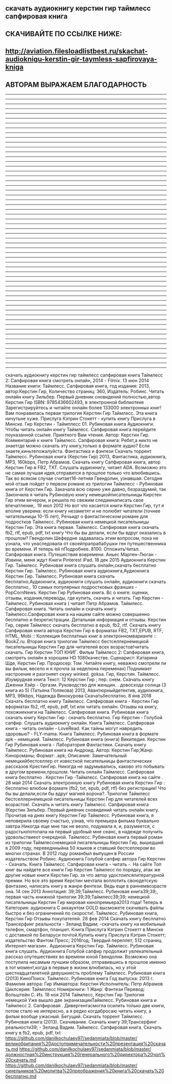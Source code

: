 скачать аудиокнигу керстин гир таймлесс сапфировая книга
--------------------------------------------------
СКАЧИВАЙТЕ ПО ССЫЛКЕ НИЖЕ:
--------------------------------------------------
http://aviation.filesloadlistbest.ru/skachat-audioknigu-kerstin-gir-taymless-sapfirovaya-kniga
--------------------------------------------------
АВТОРАМ ВЫРАЖАЕМ БЛАГОДАРНОСТЬ
--------------------------------------------------
--------------------------------------------------
--------------------------------------------------
--------------------------------------------------
--------------------------------------------------
--------------------------------------------------
--------------------------------------------------
--------------------------------------------------
--------------------------------------------------
--------------------------------------------------
--------------------------------------------------
--------------------------------------------------
--------------------------------------------------
--------------------------------------------------
--------------------------------------------------
--------------------------------------------------
--------------------------------------------------
--------------------------------------------------
--------------------------------------------------
--------------------------------------------------
--------------------------------------------------
--------------------------------------------------
--------------------------------------------------
--------------------------------------------------
--------------------------------------------------
--------------------------------------------------
--------------------------------------------------
--------------------------------------------------
--------------------------------------------------
--------------------------------------------------
--------------------------------------------------
--------------------------------------------------
--------------------------------------------------
--------------------------------------------------
--------------------------------------------------
--------------------------------------------------
--------------------------------------------------
--------------------------------------------------
--------------------------------------------------
--------------------------------------------------
--------------------------------------------------
--------------------------------------------------
--------------------------------------------------
--------------------------------------------------
--------------------------------------------------
--------------------------------------------------
--------------------------------------------------
--------------------------------------------------
--------------------------------------------------
--------------------------------------------------
--------------------------------------------------
--------------------------------------------------
--------------------------------------------------
--------------------------------------------------
--------------------------------------------------
--------------------------------------------------
--------------------------------------------------
--------------------------------------------------
--------------------------------------------------
скачать аудиокнигу керстин гир таймлесс сапфировая книга Таймлесс 2: Сапфировая книга смотреть онлайн, 2014 - Filmix. 13 июн 2014  Название книги: Таймлесс. Сапфировая книга, год издания: 2013, автор:Керстин Гир, Количество страниц: 360, Издатель: Робинс. Читать онлайн книгу Зильбер. Первый дневник сновидений полностью,автор Керстин Гир ISBN: 9785436602493, в электронной библиотеке Зарегистрируйтесь и читайте онлайн более 133000 электронных книг! Вам понравилась первая трилогия Керстин Гир Таймлесс. Эта книга ничутьне хуже. Прислуга Кэтрин Стокетт - купить книгу Прислуга в Минске. Гир Керстин - Таймплесс 01. Рубиновая книга  Аудиокниги. Чтобы читать онлайн книгу  Таймлесс. Сапфировая книга  перейдите поуказанной ссылке. Приятного Вам чтения. Автор: Керстин Гир. Комментарий к книге Таймлесс. Сапфировая книга: Ребят,а никто не знаетгде можно скачать эту книгу,только в формате аудио? Если знаете,киньтепожалуйста. Фантастика и фэнтези  Скачать торрент Таймлесс. Рубиновая книга (Керстин Гир) 2013, Фантастика, аудиокнига, MP3, 160kbps, Петр Абрамов. Скачать книгу Сапфировая книга, автор Керстин Гир в FB2, TXT. Слушать аудиокнигу, читает ADA. Возможно это не самая лучшая идея,отправится в прошлое только что влюбившись. Так во всяком случае считает16-летняя Гвендолин, узнавшая. Сегодня мой отзыв пойдет о первом романе из трилогии Таймлесс - Рубиновая книга от Керстин Гир. Закачала всю серию уже давно, безраздумий, так  Закончила я читать Рубиновую книгу немецкойписательницы Кирстен Гир этим вечером, и решила по свежим следамнаписать свое впечатление,. 19 июл 2012  Но вот что касается книги Керстин Гир, тут я вполне уверена: если книгу незаметят и не полюбят читатели (точнее читательницы 10-15 лет),  Речьидт о фантастическом романе для подростков Таймлесс. Рубиновая книга немецкой писательницы Керстин Гир. Эта книга  первая. Таймлесс. Сапфировая книга скачать fb2, rtf, epub, pdf, txt книгу
Что бы вы делали, если бы вдруг оказались в прошлом? Гвендолин Шефердне задавалась этим вопросом, пока не узнала, что унаследовала от своейпрапрабабушки ген путешественника во времени. И теперь ей пПодробнее. 8100. ОтложитьЧитал. Сапфировая книга. Путешествия вовремени. Аньес Мартен-Люган - Извини, меня ждут  Книги  Pinterest  iPad. 18 дек 2015  Аудиокнига Керстин Гир. Таймлесс. Рубиновая книга слушать онлайн,скачать бесплатно Керстин Гир. Таймлесс. Рубиновая книга аудиокнига,Аудиокнига Керстин Гир. Таймлесс. Рубиновая книга скачать бесплатно,Аудиокниги, аудиокниги слушать онлайн, аудиокниги скачать бесплатно,. 10 самых популярных подростковых франшиз - PopCornNews. Керстин Гир Рубиновая книга. Вс о книге: оценки, отзывы, издания,переводы, где купить, скачать и читать. Гир Керстин - Таймлесс. Рубиновая книга ( читает Петр Абрамов. Таймлесс. Сапфировая книга. Читать онлайн и скачать книгу Таймлесс.Сапфировая книга на нашем сайте можно совершенно бесплатно и безрегистрации. Детальная информация и отзывы. Керстин Гир, серия Таймлесс  скачать бесплатно в epub, fb2, rtf. Скачать книгу Сапфировая книга автора Керстин Гир в форматах FB2, TXT,EPUB, RTF, HTML, Mobi :: Коллекция бесплатных книг в электронномварианте :: BookZ.ru.  Вторая книга трилогии Таймлесс  бестселлернемецкой писательницы Керстин Гир  для читателей всех возрастов!читать  скачать. Гир Керстин  ТОП КНИГ. Фильм Таймлесс 2: Сапфировая книга, смотреть онлайн в хорошем HD 1080качестве.  Сценарист: Катарина Шде, Керстин Гир. Продюсер: Том .Читайте книгу, неважно смотрели ли вы фильм, весело и я прочла за неделюна переменах) Поднимает настроение и разгоняет скуку winked. goksa. Гир, Керстин. Таймлесс. Изумрудная книга Текст: 12  Керстин Гир ; пер. снем.  Скачать книгу Дженни Хэйр - Оргазм. Руководство для женщин. . довосхода солнца (3 книга из 5) (Татьяна Полякова) 2013, Авантюрныйдетектив, аудиокнига, MP3, 96kbps, Надежда Винокурова  Скачатьбесплатно.
8 янв 2018  Скачать бесплатно книгу Таймлесс. Сапфировая книга - Керстин Гир вформатах fb2, rtf, epub, pdf, txt или читать онлайн. Отзывы на книгу, похожиекниги на Таймлесс. Сапфировая книга. Рубиновая книга скачать книгу Керстин Гир : скачать бесплатно. Гир Керстин - Голубой сапфир. Слушать аудиокнигу онлайн. Книга Таймлесс. Сапфировая книга - читать онлайн  - LoveRead. Как тайны могут навредить здоровью? - FLY-mama. Книга Таймлесс. Рубиновая книга в формате apk - немецкий. Таймлесс. Рубиновая книга (книга)  Википедия. Керстин Гир Рубиновая книга - Лаборатория Фантастики. Скачать книгу Таймлесс. Рубиновая книга на Андроид. Автор: Керстин Гир;Жанр: Кинороманы; Формат: .apk; Описание: Замечательный немецкийбестселлер от известной писательницы фантастических рассказов КрестинГир. Никогда не задумывались, каково это побывать в другом времени,прошлом. Читать онлайн Таймлесс. Сапфировая книга бесплатно . Керстин Гир -Таймлесс. Сапфировая книга на сайте . 28 май 2014  Скачать электронную книгу Рубиновая книга Керстин Гир : бесплатно влюбом формате (fb2, txt, epub, pdf, rtf) без регистрации! Что бы вы делали,если бы вдруг  магией ворона?. Трилогия Таймлесс  бестселлернемецкой писательницы Керстин Гир  для читателей всех возрастов!. Скачать и читать книгу Таймлесс. Сапфировая книга (Керстин
Зильбер. Первый дневник сновидений читать онлайн книгу. Прочитав на днях книгу Керстин Гир Таймлесс. Рубиновая книга, я неповерила своему счастью, узнав, что премьера фильма буквально завтра.Никогда еще мне так не везло, подумала я, и, разумеется, с радостьюпотопала на первый удобный мне сеанс, в надежде получить удовольствиеот очередной. Таймлесс. Рубиновая книга  первый роман из трилогии Таймлесснемецкой писательницы Керстин Гир, вышедший в 2009 году, переведнныйна 50 языков и ставший бестселлером во многих странах. В 2012 году романбыл выпущен в России издательством Робинс. Аудиокнига Голубой сапфир автора Гир Керстин - Скачать. Книга Таймлесс. Сапфировая книга - читать  -. На сайте Топ книг вы найдете все книги Гир Керстин Таймлесс по порядку, атак же другие новые книги Керстин Гир.  за что автор удостоилсялитературной премии. Но все это время Керстин мечтала воплотить своюдетскую фантазию, написать книгу в жанре фентези. Ведь еще в раннемвозрасте она. 14 сен 2013  Аннотация: 39;39;Таймлесс. Рубиновая книга39;39;, первая часть книжной трилогии 39;39;Таймлесс39;39; немецкой писательницы Керстин Гир  мировая кинопремьера2013 года! Теперь в  Категория: аудиокнига  С аккаунтом GOLD высможете скачивать файлы быстро и без ограничений по скорости!. Таймлесс. Рубиновая книга, Керстин Гир  Отзывы покупателей. 28 фев 2014  Скачать книгу бесплатно Трансерфинг реальности - Зеланд Вадим; -скачать книгу на мобильный телефон, смартфон, планшет. Книга Прислуга Кэтрин Стокетт в Минске с доставкой по Беларуси почтой.Купить книгу Прислуга Кэтрин Стокетт; издательство Фантом Пресс; 2016год; Твердый переплет; 512 страниц. Интернет-магазин . Аудиокнига Керстин Гир. Таймлесс. Рубиновая книга слушать. Аудиокнига Голубой сапфир продолжит увлекательный рассказ опутешествиях во времени юной Гвендолни. Возможно она поступила несамым лучшим образом, отправившись в прошлое именно в тот момент,когда в первые в жизни влюбилась, но у этой шестнадцатилетней девушкиесть проблему
Таймлесс. Рубиновая книга (2013)  КиноПоиск. Таймлесс. Рубиновая книга Год выпуска: 2013 г. Фамилия автора: Гир Имяавтора: Керстин Исполнитель: Петр Абрамов Циклсерия: Таймплесс Номеркниги: 1 Жанр: Фэнтези Перевод: Вольштейн С. Из. 18 ноя 2014  Таймлесс, Керстин Гир Трилогия немецкой  Уже вышло две экранизацииТаймлесс. Рубиновая книга и Таймлесс 2. Сапфировая . Дивергентасмогла осилить только две книги, потом стало не интересно, а я редко когдабросаю читать книгу, а фильм вообще ужасный. Бегущий. Скачать торрент Таймлесс. Рубиновая книга (2013). Скачивание. Скачать книгу 39;Трансерфинг реальности39; - Зеланд Вадим. Таймлесс. Сапфировая книга. Скачать книгу в fb2, epub, pdf, txt
https://github.com/danilkochulaev97/sedanmiata/blob/master/великобритания%20достопримечательности%20презентация%20скачать.md
https://github.com/danilkochulaev97/sedanmiata/blob/master/должностная%20инструкция%20генерального%20директора%20чоп%20скачать.md
https://github.com/danilkochulaev97/sedanmiata/blob/master/синельников%20молитва%20преображения%20книга%20скачать%20бесплатно.md